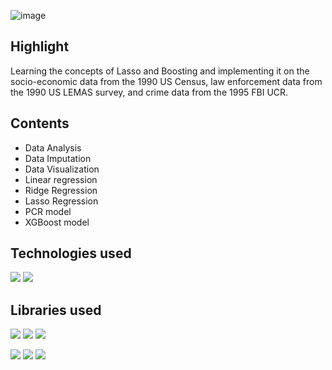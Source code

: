 ![image](https://github.com/prathmeshlonkar10/Lasso-and-Boosting-for-Regression/assets/66990159/6b247760-5506-4fb2-96a3-125cac6a354d)

## Highlight
Learning the concepts of Lasso and Boosting and implementing it on the socio-economic data from the 1990 US Census, law enforcement data from the 1990 US LEMAS survey, and crime data from the 1995 FBI UCR.

## Contents
- Data Analysis
- Data Imputation
- Data Visualization
- Linear regression
- Ridge Regression
- Lasso Regression
- PCR model
- XGBoost model

## Technologies used
![](https://img.shields.io/badge/Python-3776AB.svg?style=for-the-badge&logo=Python&logoColor=white)
![](https://img.shields.io/badge/Jupyter-F37626.svg?style=for-the-badge&logo=Jupyter&logoColor=white)

## Libraries used
![](https://img.shields.io/badge/pandas-150458.svg?style=for-the-badge&logo=pandas&logoColor=white)
![](https://img.shields.io/badge/NumPy-013243.svg?style=for-the-badge&logo=NumPy&logoColor=white)
![](https://github.com/prathmeshlonkar10/Power-Output-prediction-for-Combined-Cycle-Power-Plant/assets/66990159/e0feeb25-88e2-412a-baad-39d1e02269c5)

![](https://img.shields.io/badge/scikitlearn-F7931E.svg?style=for-the-badge&logo=scikit-learn&logoColor=white)
![](https://camo.githubusercontent.com/58bfe5f46be0cf6c7d0b34f17a83ad69250fc9180ef95018eacfd283cdc61c10/68747470733a2f2f696d672e736869656c64732e696f2f62616467652f4d6174706c6f746c69622d3243324437323f7374796c653d666f722d7468652d6261646765266c6f676f3d6d6174706c6f746c6962266c6f676f436f6c6f723d7768697465)
![](https://github.com/prathmeshlonkar10/Power-Output-prediction-for-Combined-Cycle-Power-Plant/assets/66990159/bf6ca043-e519-4e60-b676-48dfab267a8e)
